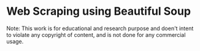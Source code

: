 

# Web Scraping using Beautiful Soup
Note: This work is for educational and research purpose and doen't intent to violate any copyright of content, and is not done for any commercial usage.

